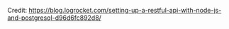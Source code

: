 Credit:
https://blog.logrocket.com/setting-up-a-restful-api-with-node-js-and-postgresql-d96d6fc892d8/